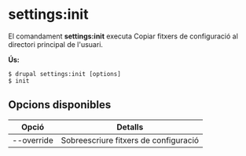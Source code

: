 # settings:init
El comandament **settings:init** executa Copiar fitxers de configuració al directori principal de l'usuari.

**Ús:**
```
$ drupal settings:init [options] 
$ init  
```

## Opcions disponibles
Opció | Detalls
-------|-------------
--override | Sobreescriure fitxers de configuració
